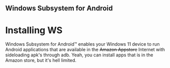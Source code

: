 ## Windows Subsystem for Android
# Installing WS

Windows Subsystem for Android™️ enables your Windows 11 device to run Android applications that are available in the ~~Amazon Appstore~~ Internet with sideloading apk's through adb. Yeah, you can install apps that is in the Amazon store, but it's hell limited.
 
